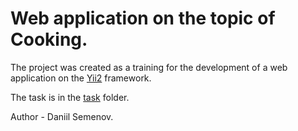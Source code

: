 <h1>Web application on the topic of Cooking.</h1>
<p>The project was created as a training for the development of a web application on the <a href='https://www.yiiframework.com/'>Yii2</a> framework.</p>
<p>The task is in the <a href="https://github.com/Semenov-Daniil/web-app-Cooking/tree/main/task">task</a>  folder.</p>
<p>Author - Daniil Semenov.</p>
